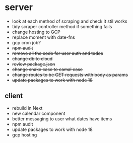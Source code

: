 # server

- look at each method of scraping and check it stil works
- tidy scraper controller method if something fails
- change hosting to GCP
- replace moment with date-fns
- gcp cron job?
- ~~npm audit~~
- ~~remove all the code for user auth and todos~~
- ~~change db to cloud~~
- ~~review package.json~~
- ~~change snake case to camal case~~
- ~~change routes to be GET requests with body as params~~
- ~~update packages to work with node 18~~

## client

- rebuild in Next
- new calendar component
- better messaging to user what dates have items
- npm audit
- update packages to work with node 18
- gcp hosting
